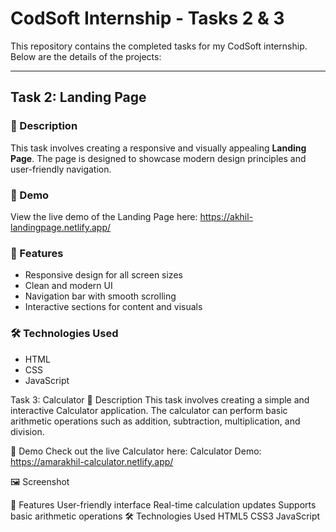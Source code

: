 # CodSoft Internship - Tasks 2 & 3

This repository contains the completed tasks for my CodSoft internship. Below are the details of the projects:

---

## Task 2: Landing Page

### 🌟 Description
This task involves creating a responsive and visually appealing **Landing Page**. The page is designed to showcase modern design principles and user-friendly navigation.

### 🚀 Demo
View the live demo of the Landing Page here: https://akhil-landingpage.netlify.app/

### 📂 Features
- Responsive design for all screen sizes
- Clean and modern UI
- Navigation bar with smooth scrolling
- Interactive sections for content and visuals

### 🛠️ Technologies Used
- HTML
- CSS
- JavaScript 



Task 3: Calculator
🌟 Description
This task involves creating a simple and interactive Calculator application. The calculator can perform basic arithmetic operations such as addition, subtraction, multiplication, and division.

🚀 Demo
Check out the live Calculator here: Calculator Demo: https://amarakhil-calculator.netlify.app/

🖼️ Screenshot

📂 Features
User-friendly interface
Real-time calculation updates
Supports basic arithmetic operations
🛠️ Technologies Used
HTML5
CSS3
JavaScript
